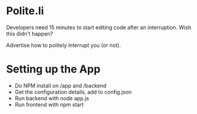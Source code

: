 # Polite.li 

Developers need 15 minutes to start editing code after an interruption. Wish this didn't happen?

Advertise how to politely interrupt you (or not). 


# Setting up the App 

* Do NPM install on /app and /backend 
* Get the configuration details, add to config.json 
* Run backend with node app.js 
* Run frontend with npm start 


